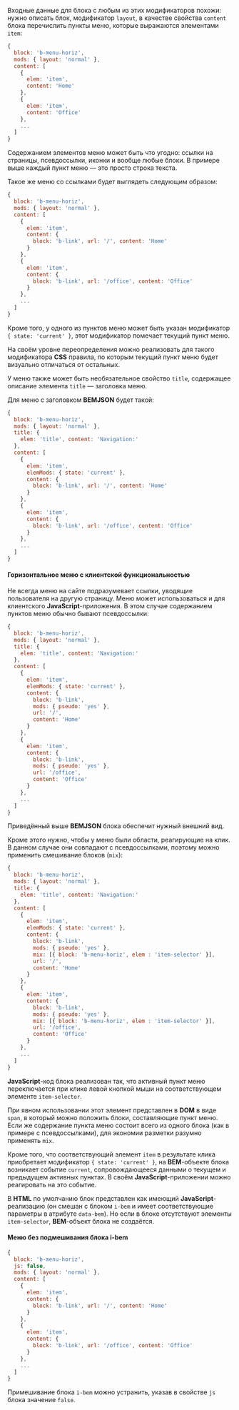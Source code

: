 Входные данные для блока с любым из этих модификаторов похожи: нужно описать блок, модификатор `layout`, в качестве свойства `content` блока перечислить пункты меню, которые выражаются элементами `item`:

```js
{
  block: 'b-menu-horiz',
  mods: { layout: 'normal' },
  content: [
    {
      elem: 'item',
      content: 'Home'
    },
    {
      elem: 'item',
      content: 'Office'
    },
    ...
  ]
}
```

Содержанием элементов меню может быть что угодно: ссылки на страницы, псевдоссылки, иконки и вообще любые блоки. В примере выше каждый пункт меню — это просто строка текста.

Такое же меню со ссылками будет выглядеть следующим образом:

```js
{
  block: 'b-menu-horiz',
  mods: { layout: 'normal' },
  content: [
    {
      elem: 'item',
      content: {
        block: 'b-link', url: '/', content: 'Home'
      }
    },
    {
      elem: 'item',
      content: {
        block: 'b-link', url: '/office', content: 'Office'
      }
    },
    ...
  ]
}
```


Кроме того, у одного из пунктов меню может быть указан модификатор `{ state: 'current' }`, этот модификатор помечает текущий пункт меню.

На своём уровне переопределения можно реализовать для такого модификатора **CSS** правила, по которым текущий пункт меню будет визуально отличаться от остальных.

У меню также может быть необязательное свойство `title`, содержащее описание элемента `title` — заголовка меню.

Для меню с заголовком **BEMJSON** будет такой:

```js
{
  block: 'b-menu-horiz',
  mods: { layout: 'normal' },
  title: {
    elem: 'title', content: 'Navigation:'
  },
  content: [
    {
      elem: 'item',
      elemMods: { state: 'current' },
      content: {
        block: 'b-link', url: '/', content: 'Home'
      }
    },
    {
      elem: 'item',
      content: {
        block: 'b-link', url: '/office', content: 'Office'
      }
    },
    ...
  ]
}
```

#### Горизонтальное меню с клиентской функциональностью

Не всегда меню на сайте подразумевает ссылки, уводящие пользователя на другую страницу. Меню может использоваться и для клиентского **JavaScript**-приложения.
В этом случае содержанием пунктов меню обычно бывают псевдоссылки:

```js
{
  block: 'b-menu-horiz',
  mods: { layout: 'normal' },
  title: {
    elem: 'title', content: 'Navigation:'
  },
  content: [
    {
      elem: 'item',
      elemMods: { state: 'current' },
      content: {
        block: 'b-link',
        mods: { pseudo: 'yes' },
        url: '/',
        content: 'Home'
      }
    },
    {
      elem: 'item',
      content: {
        block: 'b-link',
        mods: { pseudo: 'yes' },
        url: '/office',
        content: 'Office'
      }
    },
    ...
  ]
}
```


Приведённый выше **BEMJSON** блока обеспечит нужный внешний вид.

Кроме этого нужно, чтобы у меню были области, реагирующие на клик. В данном случае они совпадают с псевдоссылками, поэтому можно применить смешивание блоков (`mix`):

```js
{
  block: 'b-menu-horiz',
  mods: { layout: 'normal' },
  title: {
    elem: 'title', content: 'Navigation:'
  },
  content: [
    {
      elem: 'item',
      elemMods: { state: 'current' },
      content: {
        block: 'b-link',
        mods: { pseudo: 'yes' },
        mix: [{ block: 'b-menu-horiz', elem : 'item-selector' }],
        url: '/',
        content: 'Home'
      }
    },
    {
      elem: 'item',
      content: {
        block: 'b-link',
        mods: { pseudo: 'yes' },
        mix: [{ block: 'b-menu-horiz', elem : 'item-selector' }],
        url: '/office',
        content: 'Office'
      }
    },
    ...
  ]
}
```


**JavaScript**-код блока реализован так, что активный пункт меню переключается при клике левой кнопкой мыши на соответствующем элементе `item-selector`.

При явном использовании этот элемент представлен в **DOM** в виде `span`, в который можно положить блоки, составляющие пункт меню. Если же содержание пункта меню состоит всего из
одного блока (как в примере с псевдоссылками), для экономии разметки разумно применять `mix`.

Кроме того, что соответствующий элемент `item` в результате клика приобретает модификатор `{ state: 'current' }`, на **BEM**-объекте блока возникает событие `current`, сопровождающееся данными о текущем и предыдущем активных пунктах.
В своём **JavaScript**-приложении можно реагировать на это событие.

В **HTML** по умолчанию блок представлен как имеющий **JavaScript**-реализацию (он смешан с блоком `i-bem` и
имеет соответствующие параметры в атрибуте `data-bem`). Но если в блоке отсутствуют элементы `item-selector`, **BEM**-объект блока не создаётся.

#### Меню без подмешивания блока i-bem

```js
{
  block: 'b-menu-horiz',
  js: false,
  mods: { layout: 'normal' },
  content: [
    {
      elem: 'item',
      content: {
        block: 'b-link', url: '/', content: 'Home'
      }
    },
    {
      elem: 'item',
      content: {
        block: 'b-link', url: '/office', content: 'Office'
      }
    },
    ...
  ]
}
```


Примешивание блока `i-bem` можно устранить, указав в свойстве `js` блока значение `false`.
